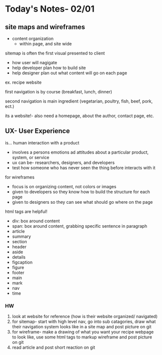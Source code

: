 # Today's Notes- 02/01

## site maps and wireframes

- content organization
    - within page, and site wide

sitemap is often the first visual presented to client
- how user will nagigate
- help developer plan how to build site
- help designer plan out what content will go on each page 

ex. recipe website

first navigation is by course (breakfast, lunch, dinner)

second navigation is main ingredient (vegetarian, poultry, fish, beef, pork, ect.)

its a website!- also need a homepage, about the author, contact page, etc.


## UX- User Experience
is... human interaction with a product

- involves a persons emotions ad attitudes about a particular product, system, or service
- ux can be- researchers, designers, and developers
- test how someone who has never seen the thing before interacts with it

for wireframes
- focus is on organizing content, not colors or images
- given to developers so they know how to build the structure for each page
- given to designers so they can see what should go where on the page

html tags are helpful!
- div: box around content
- span: box around content, grabbing specific sentence in paragraph
- article
- summary
- section
- header
- aside
- details
- figcaption
- figure
- footer
- main
- mark
- nav
- time



### HW
1. look at website for reference (how is their website organized/ navigated)
2. for sitemap- start with high level nav, go into sub catagories, draw what their navigation system looks like in a site map and post picture on git
3. for wireframe- make a drawing of what you want your recipe webpage to look like, use some html tags to markup wireframe and post picture on git
4. read article and post short reaction on git
